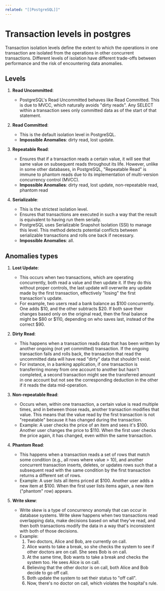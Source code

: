 ```yaml
---
related: "[[PostgreSQL]]"
---
```


# Transaction levels in postgres

Transaction isolation levels define the extent to which the operations in one
transaction are isolated from the operations in other concurrent transactions.
Different levels of isolation have different trade-offs between performance and
the risk of encountering data anomalies.

## Levels

1. **Read Uncommitted**:

    - PostgreSQL's Read Uncommitted behaves like Read Committed. This is due to
      MVCC, which naturally avoids "dirty reads". Any SELECT within a
      transaction sees only committed data as of the start of that statement.

2. **Read Committed**:

    - This is the default isolation level in PostgreSQL.
    - **Impossible Anomalies**: dirty read, lost update.

3. **Repeatable Read**:

    - Ensures that if a transaction reads a certain value, it will see that same
      value on subsequent reads throughout its life. However, unlike in some
      other databases, in PostgreSQL, "Repeatable Read" is immune to phantom
      reads due to its implementation of multi-version concurrency control
      (MVCC).
    - **Impossible Anomalies**: dirty read, lost update, non-repeatable read,
      phantom read

4. **Serializable**:
    - This is the strictest isolation level.
    - Ensures that transactions are executed in such a way that the result is
      equivalent to having run them serially.
    - PostgreSQL uses Serializable Snapshot Isolation (SSI) to manage this
      level. This method detects potential conflicts between serializable
      transactions and rolls one back if necessary.
    - **Impossible Anomalies**: all.

## Anomalies types

1. **Lost Update**:

    - This occurs when two transactions, which are operating concurrently, both
      read a value and then update it. If they do this without proper controls,
      the last update will overwrite any update made by the first transaction,
      effectively "losing" the first transaction's update.
    - For example, two users read a bank balance as $100 concurrently. One adds
      $10, and the other subtracts $20. If both save their changes based only on
      the original read, then the final balance might be $80 or $110, depending
      on who saves last, instead of the correct $90.

2. **Dirty Read**:

    - This happens when a transaction reads data that has been written by
      another ongoing (not yet committed) transaction. If the ongoing
      transaction fails and rolls back, the transaction that read the
      uncommitted data will have read "dirty" data that shouldn't exist.
    - For instance, in a banking application, if one transaction is transferring
      money from one account to another but hasn't completed, a second
      transaction might see the transferred amount in one account but not see
      the corresponding deduction in the other if it reads the data
      mid-operation.

3. **Non-repeatable Read**:

    - Occurs when, within one transaction, a certain value is read multiple
      times, and in between those reads, another transaction modifies that
      value. This means that the value read by the first transaction is not
      "repeatable" because it has changed during the transaction.
    - Example: A user checks the price of an item and sees it's $100. Another
      user changes the price to $110. When the first user checks the price
      again, it has changed, even within the same transaction.

4. **Phantom Read**:

    - This happens when a transaction reads a set of rows that match some
      condition (e.g., all rows where value > 10), and another concurrent
      transaction inserts, deletes, or updates rows such that a subsequent read
      with the same condition by the first transaction returns a different set
      of rows.
    - Example: A user lists all items priced at $100. Another user adds a new
      item at $100. When the first user lists items again, a new item ("phantom"
      row) appears.

5. **Write skew**:

    - Write skew is a type of concurrency anomaly that can occur in database
      systems. Write skew happens when two transactions read overlapping data,
      make decisions based on what they've read, and then both transactions
      modify the data in a way that's inconsistent with both of those decisions.
    - Example:
        1. Two doctors, Alice and Bob, are currently on call.
        2. Alice wants to take a break, so she checks the system to see if other
           doctors are on call. She sees Bob is on call.
        3. At the same time, Bob wants to take a break and checks the system
           too. He sees Alice is on call.
        4. Believing that the other doctor is on call, both Alice and Bob decide
           to go off call.
        5. Both update the system to set their status to "off call".
        6. Now, there's no doctor on call, which violates the hospital's rule.
